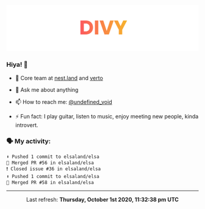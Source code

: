 
![](https://github.com/divy-work/divy-work/raw/master/assets/divy.png)

### Hiya! 👋

- 🔭 Core team at [nest.land](https://github.com/nestdotland/nest.land) and [verto](https://github.com/useverto/verto)

- 💬 Ask me about anything

- 📫 How to reach me: [@undefined_void](https://instagram.com/divy.exe)

- ⚡ Fun fact: I play guitar, listen to music, enjoy meeting new people, kinda introvert.

### 🗣 My activity:

```
⬆️ Pushed 1 commit to elsaland/elsa
🎉 Merged PR #56 in elsaland/elsa
❗️ Closed issue #36 in elsaland/elsa
⬆️ Pushed 1 commit to elsaland/elsa
🎉 Merged PR #58 in elsaland/elsa
```

------------
<p align="center">Last refresh: <b>Thursday, October 1st 2020, 11:32:38 pm UTC</b></p>
